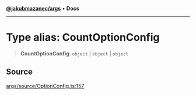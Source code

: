 [**@jakubmazanec/args**](../README.md) • **Docs**

---

# Type alias: CountOptionConfig

> **CountOptionConfig**: `object` \| `object` \| `object`

## Source

[args/source/OptionConfig.ts:157](https://github.com/jakubmazanec/tools/blob/ff982fbbc1a4d22edeaae8b283ad7d8de4b15bd8/packages/args/source/OptionConfig.ts#L157)
